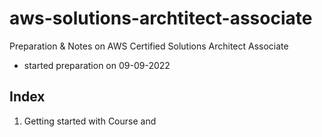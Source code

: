 # aws-solutions-archtitect-associate
Preparation &amp; Notes on AWS Certified Solutions Architect Associate

* started preparation on 09-09-2022

## Index

1. Getting started with Course and 